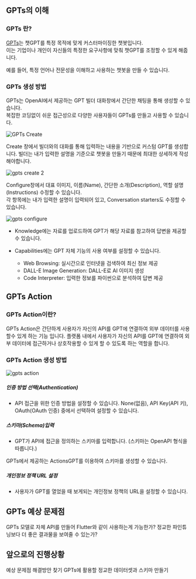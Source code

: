 ## GPTs의 이해

### GPTs 란?

[GPTs](https://chatgpt.com/gpts)는 챗GPT를 특정 목적에 맞게 커스터마이징한 챗봇입니다.  
이는 기업이나 개인이 자신들의 특정한 요구사항에 맞춰 챗GPT를 조정할 수 있게 해줍니다.  

예를 들어, 특정 언어나 전문성을 이해하고 사용하는 챗봇을 만들 수 있습니다.  

### GPTs 생성 방법

GPTs는 OpenAI에서 제공하는 GPT 빌더 대화창에서 간단한 채팅을 통해 생성할 수 있습니다.  
복잡한 코딩없이 쉬운 접근성으로 다양한 사용자들이 GPTs를 만들고 사용할 수 있습니다.

![GPTs Create](https://github.com/sjk0503/chatAPP/assets/100744515/513834f1-0302-4731-a2dd-a7f9978a63ea)

Create 창에서 빌더와의 대화를 통해 입력하는 내용을 기반으로 커스텀 GPT를 생성합니다.
빌더는 내가 입력한 설명을 기준으로 챗봇을 만들기 때문에 최대한 상세하게 작성해야합니다.

![gpts create 2](https://github.com/sjk0503/chatAPP/assets/100744515/cff7bb36-e878-4959-9a53-b74645a2cf22)

Configure창에서 대표 이미지, 이름(Name), 간단한 소개(Description), 역할 설명(Instructions) 수정할 수 있습니다.  
각 항목에는 내가 입력한 설명이 입력되어 있고, Conversation starters도 수정할 수 있습니다.

![gpts configure](https://github.com/sjk0503/chatAPP/assets/100744515/3c0c1fc5-7d8a-413b-9fc4-7e308814bdd7)

- Knowledge에는 자료를 업로드하여 GPT가 해당 자료를 참고하여 답변을 제공할 수 있습니다.
- Capabilities에는 GPT 자체 기능의 사용 여부를 설정할 수 있습니다.

  - Web Browsing: 실시간으로 인터넷을 검색하여 최신 정보 제공
  - DALL-E Image Generation: DALL-E로 AI 이미지 생성
  - Code Interpreter: 입력한 정보를 파이썬으로 분석하여 답변 제공

## GPTs Action

### GPTs Action이란?

GPTs Action은 간단하게 사용자가 자신의 API를 GPT에 연결하여 외부 데이터를 사용 할수 있게 하는 기능 입니다. 플랫폼 내에서 사용자가 자신의 API를 GPT에 연결하여 외부 데이터에 접근하거나 상호작용할 수 있게 할 수 있도록 하는 역할을 합니다.

### GPTs Action 생성 방법

![gpts action](https://github.com/sjk0503/chatAPP/assets/100744515/177ff416-e178-462f-ab1d-9d4274220723)

##### 인증 방법 선택(Authentication)

- API 접근을 위한 인증 방법을 설정할 수 있습니다.
None(없음), API Key(API 키), OAuth(OAuth 인증) 중에서 선택하여 설정할 수 있습니다.

##### 스키마(Schema)입력

- GPT가 API에 접근을 정의하는 스키마를 입력합니다. (스키마는 OpenAPI 형식을 따릅니다.)

GPTs에서 제공하는 ActionsGPT를 이용하여 스키마를 생성할 수 있습니다.

##### 개인정보 정책 URL 설정

- 사용자가 GPT를 열었을 때 보게되는 개인정보 정책의 URL을 설정할 수 있습니다.

## GPTs 예상 문제점

GPTs 모델로 자체 API를 만들어 Flutter와 같이 사용하는게 가능한가?
정교한 파인튜닝보다 더 좋은 결과물을 보여줄 수 있는가?

## 앞으로의 진행상황

예상 문제점 해결방안 찾기
GPTs에 활용할 정교한 데이터셋과 스키마 만들기
